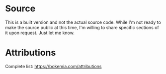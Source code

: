 # Source
This is a built version and not the actual source code. While I'm not ready to make the source public at this time, I'm willing to share specific sections of it upon request. Just let me know.
# Attributions
Complete list: https://bokemia.com/attributions
